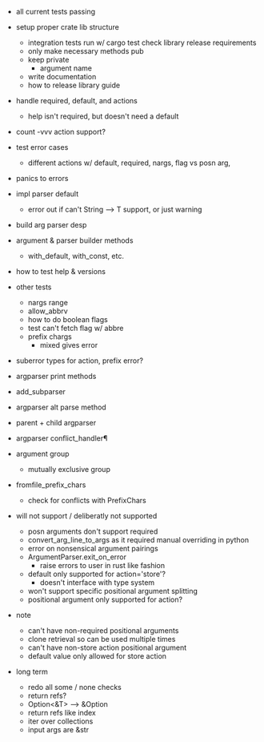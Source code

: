 - all current tests passing
- setup proper crate lib structure
    - integration tests run w/ cargo test
     check library release requirements
    - only make necessary methods pub
    - keep private
        - argument name
    - write documentation
    - how to release library guide
- handle required, default, and actions
    - help isn't required, but doesn't need a default
- count -vvv action support?
- test error cases
    - different actions w/ default, required, nargs, flag vs posn arg,
- panics to errors 

- impl parser default
    - error out if can't String --> T support, or just warning
- build arg parser desp
- argument & parser builder methods
    - with_default, with_const, etc.
- how to test help & versions
- other tests
    - nargs range
    - allow_abbrv
    - how to do boolean flags
    - test can't fetch flag w/ abbre
    - prefix chargs
        - mixed gives error
- suberror types for action, prefix error?
- argparser print methods
- add_subparser
- argparser alt parse method
- parent + child argparser
- argparser conflict_handler¶
- argument group
    - mutually exclusive group
- fromfile_prefix_chars
    - check for conflicts with PrefixChars

- will not support / deliberatly not supported
    - posn arguments don't support required
    - convert_arg_line_to_args as it required manual overriding in python
    - error on nonsensical argument pairings
    - ArgumentParser.exit_on_error
        - raise errors to user in rust like fashion
    - default only supported for action='store'?
        - doesn't interface with type system
    - won't support specific positional argument splitting 
    - positional argument only supported for action?

- note
    - can't have non-required positional arguments
    - clone retrieval so can be used multiple times
    - can't have non-store action positional argument 
    - default value only allowed for store action

- long term
    - redo all some / none checks
    - return refs?
    - Option<&T> --> &Option<T>
    - return refs like index
    - iter over collections
    - input args are &str